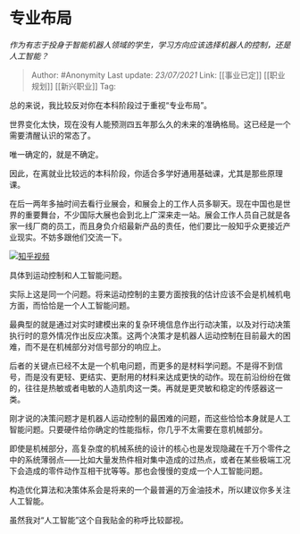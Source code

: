 # 专业布局
*作为有志于投身于智能机器人领域的学生，学习方向应该选择机器人的控制，还是人工智能？*

> Author: #Anonymity
> Last update: *23/07/2021*
> Link: [[事业已定]] [[职业规划]] [[新兴职业]]
> Tag:

总的来说，我比较反对你在本科阶段过于重视“专业布局”。

世界变化太快，现在没有人能预测四五年那么久的未来的准确格局。这已经是一个需要清醒认识的常态了。

唯一确定的，就是不确定。

因此，在离就业比较远的本科阶段，你适合多学好通用基础课，尤其是那些原理课。

在后一两年多抽时间去看行业展会，和展会上的工作人员多聊天。现在中国也是世界的重要舞台，不少国际大展也会到北上广深来走一站。展会工作人员自己就是各家一线厂商的员工，而且身负介绍最新产品的责任，他们要比一般知乎众更接近产业现实。不妨多跟他们交流一下。

[![](https://pic4.zhimg.com/v2-287876d47dc931ef6475ccb5f5db2af7.jpg)知乎视频](https://link.zhihu.com/?target=https%3A//www.zhihu.com/video/1147084031895252992)

具体到运动控制和人工智能问题。

实际上这是同一个问题。将来运动控制的主要方面按我的估计应该不会是机械机电方面，而恰恰是一个人工智能问题。

最典型的就是通过对实时建模出来的复杂环境信息作出行动决策，以及对行动决策执行时的意外情况作出反应决策。这两个决策才是机器人运动控制在目前最大的困难，而不是在机械部分对信号部分的响应上。

后者的关键点已经不太是一个机电问题，而更多的是材料学问题。不是得不到信号，而是没有更轻、更结实、更耐用的材料来达成更快的动作。现在前沿纷纷在做的，往往是热敏或者电敏的人造肌肉这一类。再就是更灵敏和稳定的传感器这一类。

刚才说的决策问题才是机器人运动控制的最困难的问题，而这些恰恰本身就是人工智能问题。只要硬件给你确定的性能指标，你几乎不太需要在意机械部分。

即使是机械部分，高复杂度的机械系统的设计的核心也是发现隐藏在千万个零件之中的系统薄弱点——比如大量发热件相对集中造成的过热点，或者在某些极端工况下会造成的零件动作互相干扰等等。那也会慢慢的变成一个人工智能问题。

构造优化算法和决策体系会是将来的一个最普遍的万金油技术，所以建议你多关注人工智能。

虽然我对“人工智能”这个自我贴金的称呼比较鄙视。

